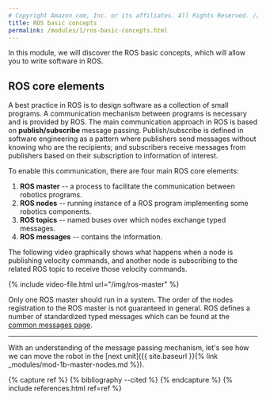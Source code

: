 ```yaml
---
# Copyright Amazon.com, Inc. or its affiliates. All Rights Reserved. // SPDX-License-Identifier: CC-BY-SA-4.0
title: ROS basic concepts
permalink: /modules/1/ros-basic-concepts.html
---
```


In this module, we will discover the ROS basic concepts, which will allow you to write software in ROS.


## ROS core elements
A best practice in ROS is to design software as a collection of small programs. A communication mechanism between programs is necessary and is provided by ROS. The main communication approach in ROS is based on **publish/subscribe** message passing. Publish/subscribe is defined in software engineering as a pattern where publishers send messages without knowing who are the recipients; and subscribers receive messages from publishers based on their subscription to information of interest.

To enable this communication, there are four main ROS core elements:
1. **ROS master** -- a process to facilitate the communication between robotics programs.
2. **ROS nodes** -- running instance of a ROS program implementing some robotics components.
3. **ROS topics** -- named buses over which nodes exchange typed messages.
4. **ROS messages** -- contains the information.

The following video graphically shows what happens when a node is publishing velocity commands, and another node is subscribing to the related ROS topic to receive those velocity commands.

{% include video-file.html url="/img/ros-master" %}

Only one ROS master should run in a system. The order of the nodes registration to the ROS master is not guaranteed in general. ROS defines a number of standardized typed messages which can be found at the [common messages page](http://wiki.ros.org/common_msgs). 

----
With an understanding of the message passing mechanism, let's see how we can move the robot in the [next unit]({{ site.baseurl }}{% link _modules/mod-1b-master-nodes.md %}).


{% capture ref %}
{% bibliography --cited %}
{% endcapture %}
{% include references.html ref=ref %}
